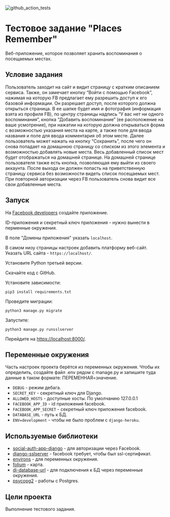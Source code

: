 ![github_action_tests](https://github.com/OttoAndrey/places_remember/workflows/github_action_tests/badge.svg)


# Тестовое задание "Places Remember"

Веб-приложение, которое позволяет хранить воспоминания о посещаемых местах.


## Условие задания

Пользователь заходит на сайт и видит страницу с кратким описанием сервиса. Также, он замечает
кнопку “Войти с помощью Facebook”, нажимая на которую FB предлагает ему разрешить доступ к его
базовой информации.
Он разрешает доступ, после которого должна открыться страница. В ее шапке будет имя и фотография
(информация взята из профиля FB), по центру страницы надпись “У вас нет ни одного воспоминания”,
кнопка “Добавить воспоминание” (ее расположение на ваше усмотрение), при нажатии на которую
должна открываться форма с возможностью указания места на карте, а также поле для ввода названия
и поле для ввода комментария об этом месте.
Далее пользователь может нажать на кнопку “Сохранить”, после чего он снова попадает на домашнюю
страницу со списком из этого элемента и возможностью добавлять новые места. Весь добавленный
список мест будет отображаться на домашней странице.
На домашней странице пользователя также есть кнопка, позволяющая ему выйти из своего аккаунта.
После выхода он должен попасть на приветственную страницу сервиса без возможности видеть список
посещаемых мест. При повторной авторизации через FB пользователь снова видит все свои
добавленные места.


## Запуск

На [Facebook developers](https://developers.facebook.com) создайте приложение.

ID-приложения и секретный ключ приложения - нужно вынести в перменные окружения.

В поле "Домены приложения" указать `localhost`.

В самом низу страницы настроек добавить платформу веб-сайт. Указать URL сайта - `https://localhost/`.

Установите Python третьей версии.

Скачайте код с GitHub.

Установите зависимости:

`pip3 install requirements.txt`

Проведите миграции:

`python3 manage.py migrate`

Запустите:

`python3 manage.py runsslserver`

Перейдите на [https://localhost:8000/](https://localhost:8000/).


## Переменные окружения

Часть настроек проекта берётся из переменных окружения.
Чтобы их определить, создайте файл .env рядом с manage.py 
и запишите туда данные в таком формате: ПЕРЕМЕННАЯ=значение.

* `DEBUG` - режим дебага. 
* `SECRET_KEY` - секретный ключ для Django.
* `ALLOWED_HOSTS` - доступные хосты. По умолчанию 127.0.0.1
* `FACEBOOK_APP_ID` - id приложения facebook.
* `FACEBOOK_APP_SECRET` - секретный ключ приложения facebook.
* `DATABASE_URL` - путь к БД.
* `ENV=development` - чтобы не было проблем с `django-heroku`.


## Используемые библиотеки

* [social-auth-app-django](https://pypi.org/project/social-auth-app-django/) - для авторизации через Facebook.
* [django-sslserver](https://pypi.org/project/django-sslserver/) - facebook требует, чтобы был ssl-сертификат.
* [environs](https://pypi.org/project/environs/) - для переменных окружения.
* [folium](https://pypi.org/project/folium/) - карта.
* [dj-database-url](https://pypi.org/project/dj-database-url/) - для подключения к БД через переменные окружения.
* [psycopg2](https://pypi.org/project/psycopg2/) - работы с Postgres.


## Цели проекта

Выполнение тестового задания.